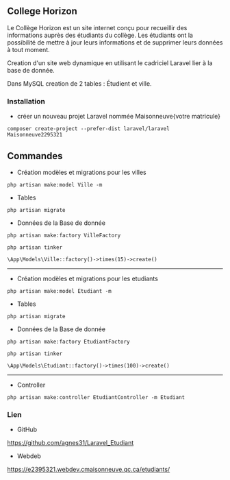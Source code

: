 ## College Horizon

Le Collège Horizon est un site internet conçu pour recueillir des informations auprès des étudiants du collège. Les étudiants ont la possibilité de mettre à jour leurs informations et de supprimer leurs données à tout moment.

Creation d'un site web dynamique en utilisant le cadriciel Laravel lier à la base de donnée. 

Dans MySQL creation de 2 tables : Étudient et ville.

### Installation

- créer un nouveau projet Laravel nommée Maisonneuve{votre matricule} 

```
composer create-project --prefer-dist laravel/laravel Maisonneuve2295321
```

## Commandes

-  Création modèles et migrations pour les villes

```
php artisan make:model Ville -m

```
- Tables

```
php artisan migrate
```

- Données de la Base de donnée

```
php artisan make:factory VilleFactory
```

```
php artisan tinker
```
```
\App\Models\Ville::factory()->times(15)->create()
```
***

- Création modèles et migrations pour les etudiants

```
php artisan make:model Etudiant -m

```

- Tables

```
php artisan migrate
```

- Données de la Base de donnée

```
php artisan make:factory EtudiantFactory
```

```
php artisan tinker
```
```
\App\Models\Etudiant::factory()->times(100)->create()
```
***

- Controller

```
php artisan make:controller EtudiantController -m Etudiant
```

### Lien

- GitHub

https://github.com/agnes31/Laravel_Etudiant

- Webdeb

https://e2395321.webdev.cmaisonneuve.qc.ca/etudiants/
